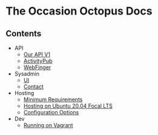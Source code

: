 # The Occasion Octopus Docs


## Contents

* API
    * [Our API V1](api/v1/index.md)
    * [ActivityPub](api/activitypub.md)
    * [WebFinger](api/webfinger.md)
* Sysadmin
    * [UI](sysadmin/ui.md)
    * [Contact](sysadmin/contact.md)
* Hosting
    * [Minimum Requirements](hosting/minimum-requirements.md)
    * [Hosting on Ubuntu 20.04 Focal LTS](hosting/ubuntu-focal.md)
    * [Configuration Options](hosting/configuration-options.md)
* Dev
    * [Running on Vagrant](dev/vagrant-for-dev.md)
